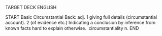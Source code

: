 TARGET DECK
ENGLISH

START
Basic
Circumstantial
Back: adj. 1 giving full details (circumstantial account). 2 (of evidence etc.) Indicating a conclusion by inference from known facts hard to explain otherwise.  circumstantiality n.
END
